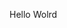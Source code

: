 Hello Wolrd


















































































































































































































































































































































